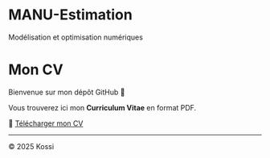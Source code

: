 # MANU-Estimation
Modélisation et optimisation numériques

# Mon CV

Bienvenue sur mon dépôt GitHub 👋  

Vous trouverez ici mon **Curriculum Vitae** en format PDF.  

📄 [Télécharger mon CV](CV_Kossi_ZANOU_word.pdf)

---
© 2025 Kossi

